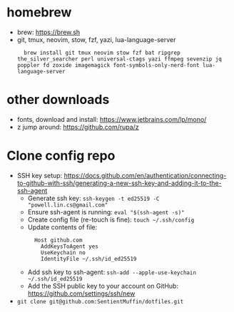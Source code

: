 # homebrew
  - brew: https://brew.sh
  - git, tmux, neovim, stow, fzf, yazi, lua-language-server
    ```
      brew install git tmux neovim stow fzf bat ripgrep the_silver_searcher perl universal-ctags yazi ffmpeg sevenzip jq poppler fd zoxide imagemagick font-symbols-only-nerd-font lua-language-server
    ```

# other downloads
  - fonts, download and install: https://www.jetbrains.com/lp/mono/
  - z jump around: https://github.com/rupa/z

# Clone config repo
  - SSH key setup: https://docs.github.com/en/authentication/connecting-to-github-with-ssh/generating-a-new-ssh-key-and-adding-it-to-the-ssh-agent
    - Generate ssh key: `ssh-keygen -t ed25519 -C "powell.lin.cs@gmail.com"`
    - Ensure ssh-agent is running: `eval "$(ssh-agent -s)"`
    - Create config file (re-touch is fine): `touch ~/.ssh/config`
    - Update contents of file:
      ```
        Host github.com
          AddKeysToAgent yes
          UseKeychain no
          IdentityFile ~/.ssh/id_ed25519
      ```
    - Add ssh key to ssh-agent: `ssh-add --apple-use-keychain ~/.ssh/id_ed25519`
    - Add the SSH public key to your account on GitHub: https://github.com/settings/ssh/new
  - `git clone git@github.com:SentientMuffin/dotfiles.git`
